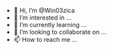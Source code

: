 - 👋 Hi, I’m @Win03zica
- 👀 I’m interested in ...
- 🌱 I’m currently learning ...
- 💞️ I’m looking to collaborate on ...
- 📫 How to reach me ...

<!---
Win03zica/Win03zica is a ✨ special ✨ repository because its `README.md` (this file) appears on your GitHub profile.
You can click the Preview link to take a look at your changes.
--->
